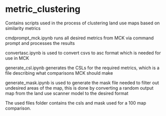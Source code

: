 # metric_clustering
Contains scripts used in the process of clustering land use maps based on similarity metrics


cmdprompt_mck.ipynb runs all desired metrics from MCK via command prompt and processes the results

convertasc.ipynb is used to convert csvs to asc format which is needed for use in MCK

generate_csl.ipynb generates the CSLs for the required metrics, which is a file describing what comparisons MCK should make

generate_mask.ipynb is used to generate the mask file needed to filter out undesired areas of the map, this is done by converting a random output map from the land use scanner model to the desired format

The used files folder contains the csls and mask used for a 100 map comparison.
